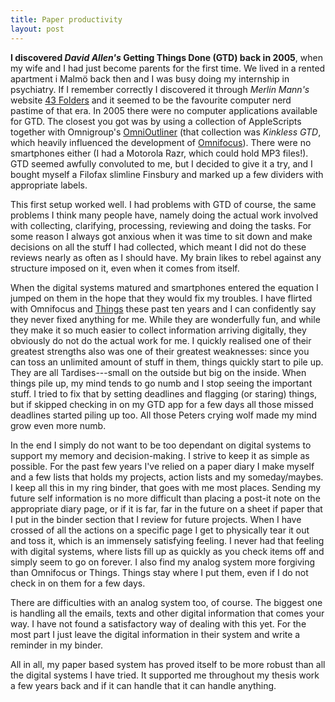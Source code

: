 ```yaml
---
title: Paper productivity
layout: post
---
```


**I discovered *David Allen's* Getting Things Done (GTD) back in 2005**, when my wife and I had just become parents for the first time. We lived in a rented apartment i Malmö back then and I was busy doing my internship in psychiatry. If I remember correctly I discovered it through *Merlin Mann's* website [43 Folders](http://43folders.com) and it seemed to be the favourite computer nerd pastime of that era. In 2005 there were no computer applications available for GTD. The closest you got was by using a collection of AppleScripts together with Omnigroup's [OmniOutliner](https://www.omnigroup.com/omnioutliner) (that collection was *Kinkless GTD*, which heavily influenced the development of [Omnifocus](https://www.omnigroup.com/omnifocus/)). There were no smartphones either (I had a Motorola Razr, which could hold MP3 files!). GTD seemed awfully convoluted to me, but I decided to give it a try, and I bought myself a Filofax slimline Finsbury and marked up a few dividers with appropriate labels.

This first setup worked well. I had problems with GTD of course, the same problems I think many people have, namely doing the actual work involved with collecting, clarifying, processing, reviewing and doing the tasks. For some reason I always got anxious when it was time to sit down and make decisions on all the stuff I had collected, which meant I did not do these reviews nearly as often as I should have. My brain likes to rebel against any structure imposed on it, even when it comes from itself. 

When the digital systems matured and smartphones entered the equation I jumped on them in the hope that they would fix my troubles. I have flirted with Omnifocus and [Things](http://culturedcode.com) these past ten years and I can confidently say they never fixed anything for me. While they are wonderfully fun, and while they make it so much easier to collect information arriving digitally, they obviously do not do the actual work for me. I quickly realised one of their greatest strengths also was one of their greatest weaknesses: since you can toss an unlimited amount of stuff in them, things quickly start to pile up. They are all Tardises---small on the outside but big on the inside. When things pile up, my mind tends to go numb and I stop seeing the important stuff. I tried to fix that by setting deadlines and flagging (or staring) things, but if skipped checking in on my GTD app for a few days all those missed deadlines started piling up too. All those Peters crying wolf made my mind grow even more numb.

In the end I simply do not want to be too dependant on digital systems to support my memory and decision-making. I strive to keep it as simple as possible. For the past few years I've relied on a paper diary I make myself and a few lists that holds my projects, action lists and my someday/maybes. I keep all this in my ring binder, that goes with me most places. Sending my future self information is no more difficult than placing a post-it note on the appropriate diary page, or if it is far, far in the future on a sheet if paper that I put in the binder section that I review for future projects. When I have crossed of all the actions on a specific page I get to physically tear it out and toss it, which is an immensely satisfying feeling. I never had that feeling with digital systems, where lists fill up as quickly as you check items off and simply seem to go on forever. I also find my analog system more forgiving than Omnifocus or Things. Things stay where I put them, even if I do not check in on them for a few days.

There are difficulties with an analog system too, of course. The biggest one is handling all the emails, texts and other digital information that comes your way. I have not found a satisfactory way of dealing with this yet. For the most part I just leave the digital information in their system and write a reminder in my binder.

All in all, my paper based system has proved itself to be more robust than all the digital systems I have tried. It supported me throughout my thesis work a few years back and if it can handle that it can handle anything.
